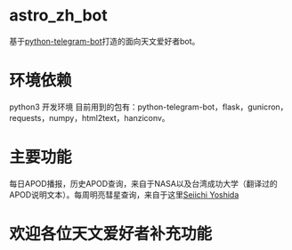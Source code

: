 # astro_zh_bot
基于[python-telegram-bot](https://github.com/python-telegram-bot/python-telegram-bot)打造的面向天文爱好者bot。
# 环境依赖
python3 开发环境
目前用到的包有：python-telegram-bot，flask，gunicron，requests，numpy，html2text，hanziconv。
# 主要功能
每日APOD播报，历史APOD查询，来自于NASA以及台湾成功大学（翻译过的APOD说明文本）。每周明亮彗星查询，来自于这里[Seiichi Yoshida](http://www.aerith.net/comet/weekly/current.html)
# 欢迎各位天文爱好者补充功能
